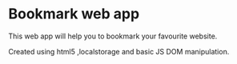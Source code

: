 # Bookmark web app

This web app will help you to bookmark your favourite website.

Created using html5 ,localstorage and basic JS DOM manipulation.



